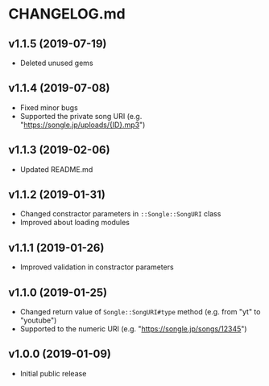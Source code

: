 # CHANGELOG.md

## v1.1.5 (2019-07-19)
- Deleted unused gems

## v1.1.4 (2019-07-08)
- Fixed minor bugs
- Supported the private song URI (e.g. "https://songle.jp/uploads/{ID}.mp3")

## v1.1.3 (2019-02-06)
- Updated README.md

## v1.1.2 (2019-01-31)
- Changed constractor parameters in `::Songle::SongURI` class
- Improved about loading modules

## v1.1.1 (2019-01-26)
- Improved validation in constractor parameters

## v1.1.0 (2019-01-25)
- Changed return value of `Songle::SongURI#type` method (e.g. from "yt" to "youtube")
- Supported to the numeric URI (e.g. "https://songle.jp/songs/12345")

## v1.0.0 (2019-01-09)
- Initial public release
